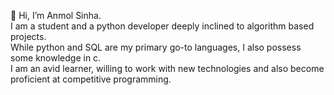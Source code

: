 👋 Hi, I’m Anmol Sinha.<br>
I am a student and a python developer deeply inclined to algorithm based projects.<br>
While python and SQL are my primary go-to languages, I also possess some knowledge in c.<br>
I am an avid learner, willing to work with new technologies and also become proficient at competitive programming. <br>


